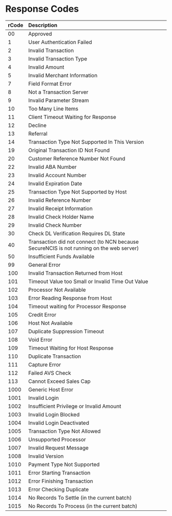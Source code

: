 # Response Codes

|**rCode**|**Description**|
|:------------|:--------------|
|00|Approved|
|1|User Authentication Failed|
|2|Invalid Transaction|
|3|Invalid Transaction Type|
|4|Invalid Amount|
|5|Invalid Merchant Information|
|7|Field Format Error|
|8|Not a Transaction Server|
|9|Invalid Parameter Stream|
|10|Too Many Line Items|
|11|Client Timeout Waiting for Response|
|12|Decline|
|13|Referral|
|14|Transaction Type Not Supported In This Version|
|19|Original Transaction ID Not Found|
|20|Customer Reference Number Not Found|
|22|Invalid ABA Number|
|23|Invalid Account Number|
|24|Invalid Expiration Date|
|25|Transaction Type Not Supported by Host|
|26|Invalid Reference Number|
|27|Invalid Receipt Information|
|28|Invalid Check Holder Name|
|29|Invalid Check Number|
|30|Check DL Verification Requires DL State|
|40|Transaction did not connect (to NCN because SecureNCIS is not running on the web server)|
|50|Insufficient Funds Available|
|99|General Error|
|100|Invalid Transaction Returned from Host|
|101|Timeout Value too Small or Invalid Time Out Value|
|102|Processor Not Available|
|103|Error Reading Response from Host|
|104|Timeout waiting for Processor Response|
|105|Credit Error|
|106|Host Not Available|
|107|Duplicate Suppression Timeout|
|108|Void Error|
|109|Timeout Waiting for Host Response|
|110|Duplicate Transaction|
|111|Capture Error|
|112|Failed AVS Check|
|113|Cannot Exceed Sales Cap|
|1000|Generic Host Error|
|1001|Invalid Login|
|1002|Insufficient Privilege or Invalid Amount|
|1003|Invalid Login Blocked|
|1004|Invalid Login Deactivated|
|1005|Transaction Type Not Allowed|
|1006|Unsupported Processor|
|1007|Invalid Request Message|
|1008|Invalid Version|
|1010|Payment Type Not Supported|
|1011|Error Starting Transaction|
|1012|Error Finishing Transaction|
|1013|Error Checking Duplicate|
|1014|No Records To Settle (in the current batch)|
|1015|No Records To Process (in the current batch)|